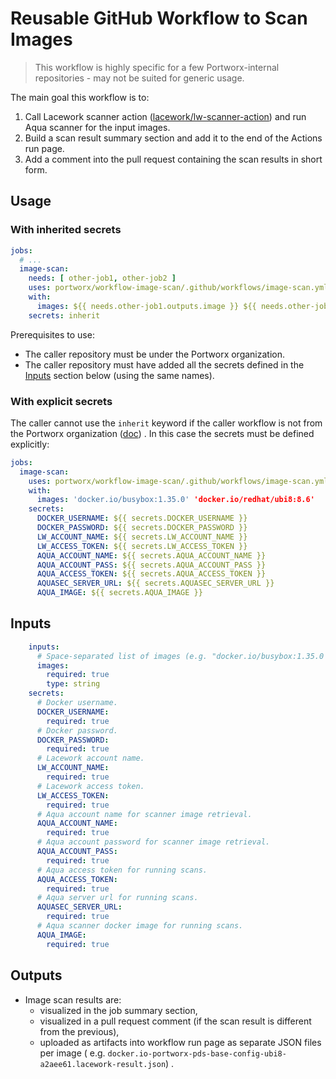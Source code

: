 # Reusable GitHub Workflow to Scan Images

> This workflow is highly specific for a few Portworx-internal repositories -
> may not be suited for generic usage.

The main goal this workflow is to:

1. Call Lacework scanner
   action ([lacework/lw-scanner-action](https://github.com/lacework/lw-scanner-action))
   and run Aqua scanner for the input images.
2. Build a scan result summary section and add it to the end of the Actions run
   page.
3. Add a comment into the pull request containing the scan results in short
   form.

## Usage

### With inherited secrets

```yml
jobs:
  # ...
  image-scan:
    needs: [ other-job1, other-job2 ]
    uses: portworx/workflow-image-scan/.github/workflows/image-scan.yml@v2.1.8
    with:
      images: ${{ needs.other-job1.outputs.image }} ${{ needs.other-job2.outputs.image }}
    secrets: inherit
```

Prerequisites to use:

* The caller repository must be under the Portworx organization.
* The caller repository must have added all the secrets defined in
  the [Inputs](#inputs) section below (using the same
  names).

### With explicit secrets

The caller cannot use the `inherit` keyword if the caller workflow is not from
the Portworx organization
([doc](https://docs.github.com/en/actions/using-workflows/workflow-syntax-for-github-actions#jobsjob_idsecretsinherit))
.
In this case the secrets must be defined explicitly:

```yml
jobs:
  image-scan:
    uses: portworx/workflow-image-scan/.github/workflows/image-scan.yml@v2.1.8
    with:
      images: 'docker.io/busybox:1.35.0' 'docker.io/redhat/ubi8:8.6'
    secrets:
      DOCKER_USERNAME: ${{ secrets.DOCKER_USERNAME }}
      DOCKER_PASSWORD: ${{ secrets.DOCKER_PASSWORD }}
      LW_ACCOUNT_NAME: ${{ secrets.LW_ACCOUNT_NAME }}
      LW_ACCESS_TOKEN: ${{ secrets.LW_ACCESS_TOKEN }}
      AQUA_ACCOUNT_NAME: ${{ secrets.AQUA_ACCOUNT_NAME }}
      AQUA_ACCOUNT_PASS: ${{ secrets.AQUA_ACCOUNT_PASS }}
      AQUA_ACCESS_TOKEN: ${{ secrets.AQUA_ACCESS_TOKEN }}
      AQUASEC_SERVER_URL: ${{ secrets.AQUASEC_SERVER_URL }}
      AQUA_IMAGE: ${{ secrets.AQUA_IMAGE }} 
```

## <a id="inputs"></a>Inputs

```yml
    inputs:
      # Space-separated list of images (e.g. "docker.io/busybox:1.35.0 docker.io/redhat/ubi8:8.6").
      images:
        required: true
        type: string
    secrets:
      # Docker username.
      DOCKER_USERNAME:
        required: true
      # Docker password.
      DOCKER_PASSWORD:
        required: true
      # Lacework account name.
      LW_ACCOUNT_NAME:
        required: true
      # Lacework access token.
      LW_ACCESS_TOKEN:
        required: true
      # Aqua account name for scanner image retrieval.
      AQUA_ACCOUNT_NAME:
        required: true
      # Aqua account password for scanner image retrieval.
      AQUA_ACCOUNT_PASS:
        required: true
      # Aqua access token for running scans.
      AQUA_ACCESS_TOKEN:
        required: true
      # Aqua server url for running scans.  
      AQUASEC_SERVER_URL:
        required: true
      # Aqua scanner docker image for running scans.
      AQUA_IMAGE:
        required: true
```

## Outputs

* Image scan results are:
    * visualized in the job summary section,
    * visualized in a pull request comment (if the scan result is different from
      the previous),
    * uploaded as artifacts into workflow run page as separate JSON files per
      image (
      e.g. `docker.io-portworx-pds-base-config-ubi8-a2aee61.lacework-result.json`)
      .
